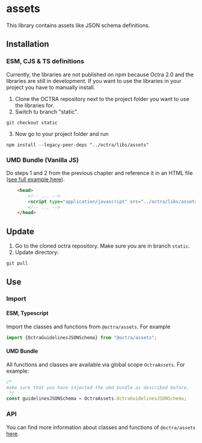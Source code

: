 # assets

This library contains assets like JSON schema definitions.

## Installation

### ESM, CJS & TS definitions
Currently, the libraries are not published on npm because Octra 2.0 and the libraries are still in development. If you
want to use the libraries in your project you have to manually install.

1. Clone the OCTRA repository next to the project folder you want to use the libraries for.
2. Switch tu branch "static".

```shell
git checkout static
```

3. Now go to your project folder and run

```shell
npm install --legacy-peer-deps "../octra/libs/assets"
```

### UMD Bundle (Vanilla JS)

Do steps 1 and 2 from the previous chapter and reference it in an HTML file ([see full example here](../../../apps/web-components-demo/index.html)).

````html
    <head>
        <!-- ... -->
        <script type="application/javascript" src="../octra/libs/assets/bundles/OctraAssets.umd.js"></script>
        <!-- ... -->
    </head>
````

## Update

1. Go to the cloned octra repository. Make sure you are in branch `static`.
2. Update directory:

```shell
git pull
```

## Use

### Import

#### ESM, Typescript

Import the classes and functions from `@octra/assets`. For example

````typescript
import {OctraGuidelinesJSONSchema} from "@octra/assets";
````

#### UMD Bundle

All functions and classes are available via global scope `OctraAssets`. For example:

```javascript
/*
make sure that you have injected the umd bundle as described before.
 */
const guidelinesJSONSchema = OctraAssets.OctraGuidelinesJSONSchema;
```

### API

You can find more information about classes and functions of `@octra/assets` [here](https://ips-lmu.github.io/octra/modules/_octra_assets.html).
